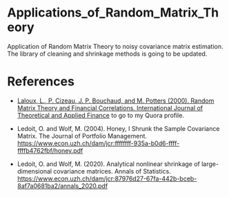 # Applications_of_Random_Matrix_Theory

Application of Random Matrix Theory to noisy covariance matrix estimation. 
The library of cleaning and shrinkage methods is going to be updated.

# References
- [Laloux, L., P. Cizeau, J. P. Bouchaud, and M. Potters (2000). Random Matrix Theory and Financial Correlations. International Journal of Theoretical and Applied Finance](https://www.math.nyu.edu/~avellane/LalouxPCA.pdf) to go to my Quora profile. 

- Ledoit, O. and Wolf, M. (2004). Honey, I Shrunk the Sample Covariance Matrix. The Journal of Portfolio Management. https://www.econ.uzh.ch/dam/jcr:ffffffff-935a-b0d6-ffff-ffffb4762fbf/honey.pdf

- Ledoit, O. and Wolf, M. (2020). Analytical nonlinear shrinkage of large-dimensional covariance matrices. Annals of Statistics. https://www.econ.uzh.ch/dam/jcr:87976d27-67fa-442b-bceb-8af7a0681ba2/annals_2020.pdf
